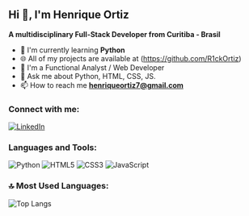 ## Hi 👋, I'm Henrique Ortiz

**A multidisciplinary Full-Stack Developer from Curitiba - Brasil**


- 🔭 I'm currently learning **Python**
- 🌐 All of my projects are available at (https://github.com/R1ckOrtiz)
- 📝 I'm a Functional Analyst / Web Developer
- 💬 Ask me about Python, HTML, CSS, JS.
- 📫 How to reach me **henriqueortiz7@gmail.com**

### Connect with me:
[![LinkedIn](https://img.shields.io/badge/-LinkedIn-blue?style=flat&logo=Linkedin&logoColor=white)](https://www.linkedin.com/in/r1ckortiz/)
### Languages and Tools:
![Python](https://img.shields.io/badge/-Python-3776AB?style=flat&logo=python&logoColor=white)
![HTML5](https://img.shields.io/badge/-HTML5-E34F26?style=flat&logo=html5&logoColor=white)
![CSS3](https://img.shields.io/badge/-CSS3-1572B6?style=flat&logo=css3&logoColor=white)
![JavaScript](https://img.shields.io/badge/-JavaScript-F7DF1E?style=flat&logo=javascript&logoColor=black)

### 🔝 Most Used Languages:
![Top Langs](https://github-readme-stats.vercel.app/api/top-langs/?username=R1ckOrtiz&layout=compact)

